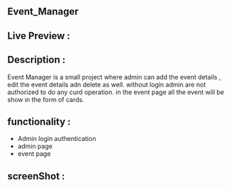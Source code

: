 ## Event_Manager
## Live Preview :
## Description :
Event Manager is a small project where admin can add the event details , edit the event details adn delete as well. without login admin are not authorized to do any curd operation.
in the event page all the event will be show in the form of cards.
## functionality :
- Admin login authentication
- admin page
- event page

## screenShot :
